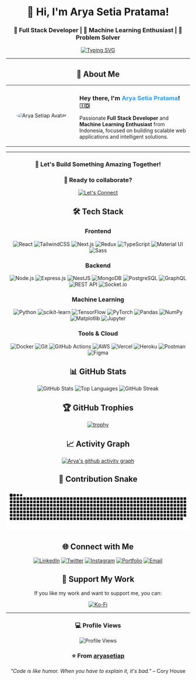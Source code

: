 <div align="center">

# 👋 Hi, I'm Arya Setia Pratama!

### 🚀 Full Stack Developer | 🤖 Machine Learning Enthusiast | 🌟 Problem Solver

[![Typing SVG](https://readme-typing-svg.herokuapp.com?font=Fira+Code&pause=1000&color=2E9EF7&center=true&vCenter=true&width=435&lines=Welcome+to+my+GitHub+Profile!;Full+Stack+Dev+%26+Machine+Learning;Always+learning+new+things;Building+impactful+projects)](https://git.io/typing-svg)

</div>

---

<div align="center">

## 🚀 About Me

<table>
    <tr>
        <td align="center" width="180">
            <img src="https://github.com/aryasetiap.png" width="120" style="border-radius:50%;" alt="Arya Setiap Avatar"/>
        </td>
        <td>
            <h3>Hey there, I'm <span style="color:#2E9EF7;">Arya Setia Pratama</span>! 🇮🇩</h3>
            <p>
                Passionate <b>Full Stack Developer</b> and <b>Machine Learning Enthusiast</b> from Indonesia, focused on building scalable web applications and intelligent solutions.
            </p>
        </td>
    </tr>
</table>

---

### 🤝 Let's Build Something Amazing Together!

<div align="center">

### 🚀 Ready to collaborate?

[![Let's Connect](https://img.shields.io/badge/Let's%20Connect-2E9EF7?style=for-the-badge&logo=linkedin&logoColor=white)](https://www.linkedin.com/in/aryasetiap/)

</div>

## 🛠️ Tech Stack

<div align="center">

### Frontend

![React](https://img.shields.io/badge/React-20232A?style=for-the-badge&logo=react&logoColor=61DAFB)
![TailwindCSS](https://img.shields.io/badge/Tailwind_CSS-38B2AC?style=for-the-badge&logo=tailwind-css&logoColor=white)
![Next.js](https://img.shields.io/badge/Next.js-000000?style=for-the-badge&logo=nextdotjs&logoColor=white)
![Redux](https://img.shields.io/badge/Redux-764ABC?style=for-the-badge&logo=redux&logoColor=white)
![TypeScript](https://img.shields.io/badge/TypeScript-3178C6?style=for-the-badge&logo=typescript&logoColor=white)
![Material UI](https://img.shields.io/badge/Material_UI-0081CB?style=for-the-badge&logo=mui&logoColor=white)
![Sass](https://img.shields.io/badge/Sass-CC6699?style=for-the-badge&logo=sass&logoColor=white)

### Backend

![Node.js](https://img.shields.io/badge/Node.js-43853D?style=for-the-badge&logo=node.js&logoColor=white)
![Express.js](https://img.shields.io/badge/Express.js-404D59?style=for-the-badge)
![NestJS](https://img.shields.io/badge/NestJS-E0234E?style=for-the-badge&logo=nestjs&logoColor=white)
![MongoDB](https://img.shields.io/badge/MongoDB-47A248?style=for-the-badge&logo=mongodb&logoColor=white)
![PostgreSQL](https://img.shields.io/badge/PostgreSQL-336791?style=for-the-badge&logo=postgresql&logoColor=white)
![GraphQL](https://img.shields.io/badge/GraphQL-E10098?style=for-the-badge&logo=graphql&logoColor=white)
![REST API](https://img.shields.io/badge/REST_API-009688?style=for-the-badge&logo=rest&logoColor=white)
![Socket.io](https://img.shields.io/badge/Socket.io-010101?style=for-the-badge&logo=socket.io&logoColor=white)

### Machine Learning

![Python](https://img.shields.io/badge/Python-3776AB?style=for-the-badge&logo=python&logoColor=white)
![scikit-learn](https://img.shields.io/badge/scikit--learn-F7931E?style=for-the-badge&logo=scikit-learn&logoColor=white)
![TensorFlow](https://img.shields.io/badge/TensorFlow-FF6F00?style=for-the-badge&logo=tensorflow&logoColor=white)
![PyTorch](https://img.shields.io/badge/PyTorch-EE4C2C?style=for-the-badge&logo=pytorch&logoColor=white)
![Pandas](https://img.shields.io/badge/Pandas-150458?style=for-the-badge&logo=pandas&logoColor=white)
![NumPy](https://img.shields.io/badge/NumPy-013243?style=for-the-badge&logo=numpy&logoColor=white)
![Matplotlib](https://img.shields.io/badge/Matplotlib-11557C?style=for-the-badge&logo=matplotlib&logoColor=white)
![Jupyter](https://img.shields.io/badge/Jupyter-F37626?style=for-the-badge&logo=jupyter&logoColor=white)

### Tools & Cloud

![Docker](https://img.shields.io/badge/Docker-2496ED?style=for-the-badge&logo=docker&logoColor=white)
![Git](https://img.shields.io/badge/Git-F05032?style=for-the-badge&logo=git&logoColor=white)
![GitHub Actions](https://img.shields.io/badge/GitHub_Actions-2088FF?style=for-the-badge&logo=github-actions&logoColor=white)
![AWS](https://img.shields.io/badge/Amazon_AWS-232F3E?style=for-the-badge&logo=amazon-aws&logoColor=white)
![Vercel](https://img.shields.io/badge/Vercel-000000?style=for-the-badge&logo=vercel&logoColor=white)
![Heroku](https://img.shields.io/badge/Heroku-430098?style=for-the-badge&logo=heroku&logoColor=white)
![Postman](https://img.shields.io/badge/Postman-FF6C37?style=for-the-badge&logo=postman&logoColor=white)
![Figma](https://img.shields.io/badge/Figma-F24E1E?style=for-the-badge&logo=figma&logoColor=white)

</div>

## 📊 GitHub Stats

<div align="center">

![GitHub Stats](https://github-readme-stats.vercel.app/api?username=aryasetiap&show_icons=true&theme=radical&hide_border=true&count_private=true)
![Top Languages](https://github-readme-stats.vercel.app/api/top-langs/?username=aryasetiap&layout=compact&theme=radical&hide_border=true)
![GitHub Streak](https://streak-stats.demolab.com?user=aryasetiap&theme=radical&hide_border=true)

</div>

## 🏆 GitHub Trophies

<div align="center">

[![trophy](https://github-profile-trophy.vercel.app/?username=aryasetiap&theme=radical&no-frame=true&no-bg=false&margin-w=4)](https://github.com/ryo-ma/github-profile-trophy)

</div>

## 📈 Activity Graph

<div align="center">

[![Arya's github activity graph](https://github-readme-activity-graph.vercel.app/graph?username=aryasetiap&theme=react-dark&hide_border=true)](https://github.com/ashutosh00710/github-readme-activity-graph)

</div>

## 🐍 Contribution Snake

<div align="center">

![Snake animation](https://raw.githubusercontent.com/aryasetiap/aryasetiap/output/snake.svg)

</div>

## 🌐 Connect with Me

<div align="center">

[![LinkedIn](https://img.shields.io/badge/LinkedIn-0077B5?style=for-the-badge&logo=linkedin&logoColor=white)](https://www.linkedin.com/in/aryasetiap/)
[![Twitter](https://img.shields.io/badge/Twitter-1DA1F2?style=for-the-badge&logo=twitter&logoColor=white)](https://twitter.com/arya_yeagerrr)
[![Instagram](https://img.shields.io/badge/Instagram-E4405F?style=for-the-badge&logo=instagram&logoColor=white)](https://instagram.com/aryasetia_p)
[![Portfolio](https://img.shields.io/badge/Portfolio-FF5722?style=for-the-badge&logo=google-chrome&logoColor=white)]()
[![Email](https://img.shields.io/badge/Email-D14836?style=for-the-badge&logo=gmail&logoColor=white)](mailto:aryasetiap.code@gmail.com)

</div>

## 💝 Support My Work

<div align="center">

If you like my work and want to support me, you can:

[![Ko-Fi](https://img.shields.io/badge/Ko--fi-F16061?style=for-the-badge&logo=ko-fi&logoColor=white)](https://ko-fi.com/aryasetia_p)

</div>

---

<div align="center">

### 💻 Profile Views

![Profile Views](https://komarev.com/ghpvc/?username=aryasetiap&color=blueviolet&style=flat-square&label=Profile+Views)

### ⭐ From [aryasetiap](https://github.com/aryasetiap)

_"Code is like humor. When you have to explain it, it's bad."_ – Cory House

</div>
